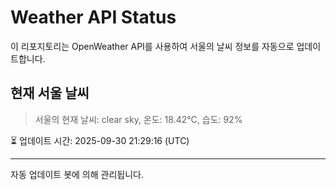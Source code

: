 
# Weather API Status

이 리포지토리는 OpenWeather API를 사용하여 서울의 날씨 정보를 자동으로 업데이트합니다.

## 현재 서울 날씨
> 서울의 현재 날씨: clear sky, 온도: 18.42°C, 습도: 92%

⏳ 업데이트 시간: 2025-09-30 21:29:16 (UTC)

---
자동 업데이트 봇에 의해 관리됩니다.
